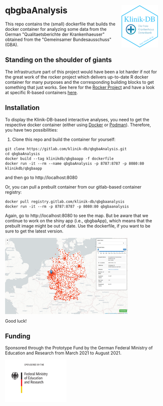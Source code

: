# qbgbaAnalysis <img src='images/logo.png' align="right" height="139" />

This repo contains the (small) dockerfile that builds the docker container for analyzing some data from the German "Qualitaetsberichte der Krankenhaeuser" obtained from the "Gemeinsamer Bundesausschuss" (GBA).

## Standing on the shoulder of giants

The infrastructure part of this project would have been a lot harder if not for the great work of the rocker project which delivers up-to-date R docker container for many purposes and the corresponding building blocks to get something that just works. See here for the [Rocker Project](https://www.rocker-project.org/) and have a look at specific R-based containers [here](https://github.com/rocker-org/rocker-versioned2).

## Installation

To display the Klinik-DB-based interactive analyses, you need to get the respective docker container (either using [Docker](https://www.docker.com/) or [Podman](https://podman.io/)). Therefore, you have two possibilities: 

1. Clone this repo and build the container for yourself:

```
git clone https://gitlab.com/klinik-db/qbgbaAnalysis.git
cd qbgbaAnalysis
docker build --tag klinikdb/qbgbaapp -f dockerfile
docker run -it --rm --name qbgbaAnalysis -p 8787:8787 -p 8080:80 klinikdb/qbgbaapp

```
and then go to http://localhost:8080

Or, you can pull a prebuilt container from our gitlab-based container registry:

```
docker pull registry.gitlab.com/klinik-db/qbgbaanalysis
docker run -it --rm -p 8787:8787 -p 8080:80 qbgbaanalysis
```
Again, go to http://localhost:8080 to see the map. But be aware that we continue to work on the shiny app (i.e., qbgbaApp), which means that the prebuilt image might be out of date. Use the dockerfile, if you want to be sure to get the latest version.

<img src='images/map.png' align="center" height="250" />


Good luck!

## Funding

Sponsored through the Prototype Fund by the German Federal Ministry of Education and Research from March 2021 to August 2021. 

<a href='https://klinik-db.de'><img src='images/BMBF_eng.png' align="left" height="139" /></a>
